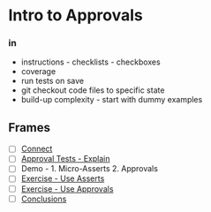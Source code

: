 # Intro to Approvals

### in

-   instructions - checklists - checkboxes
-   coverage
-   run tests on save
-   git checkout code files to specific state
-   build-up complexity - start with dummy examples

## Frames

-   [ ] [Connect](connect.md)
-   [ ] [Approval Tests - Explain](explain.md)
-   [ ] Demo - 1. Micro-Asserts 2. Approvals
-   [ ] [Exercise - Use Asserts](exercise-use-asserts.md)
-   [ ] [Exercise - Use Approvals](exercise-use-approvals.md)
-   [ ] [Conclusions](conclusions.md)
